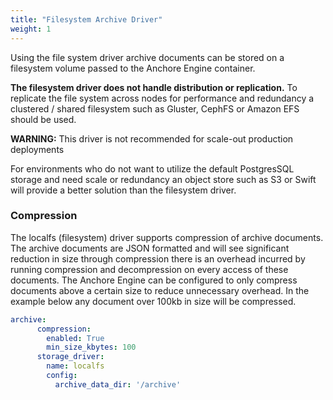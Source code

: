 ```yaml
---
title: "Filesystem Archive Driver"
weight: 1
---
```


Using the file system driver archive documents can be stored on a filesystem volume passed to the Anchore Engine container.

**The filesystem driver does not handle distribution or replication.** To replicate the file system across nodes for performance and redundancy a clustered / shared filesystem such as Gluster, CephFS or Amazon EFS should be used.



**WARNING:** This driver is not recommended for scale-out production deployments



For environments who do not want to utilize the default PostgresSQL storage and need scale or redundancy an object store such as S3 or Swift will provide a better solution than the filesystem driver.

### Compression

The localfs (filesystem) driver supports compression of archive documents. The archive documents are JSON formatted and will see significant reduction in size through compression there is an overhead incurred by running compression and decompression on every access of these documents. The Anchore Engine can be configured to only compress documents above a certain size to reduce unnecessary overhead. In the example below any document over 100kb in size will be compressed.

```YAML
archive:
      compression:
        enabled: True
        min_size_kbytes: 100
      storage_driver:
        name: localfs
        config:
          archive_data_dir: '/archive'
``` 